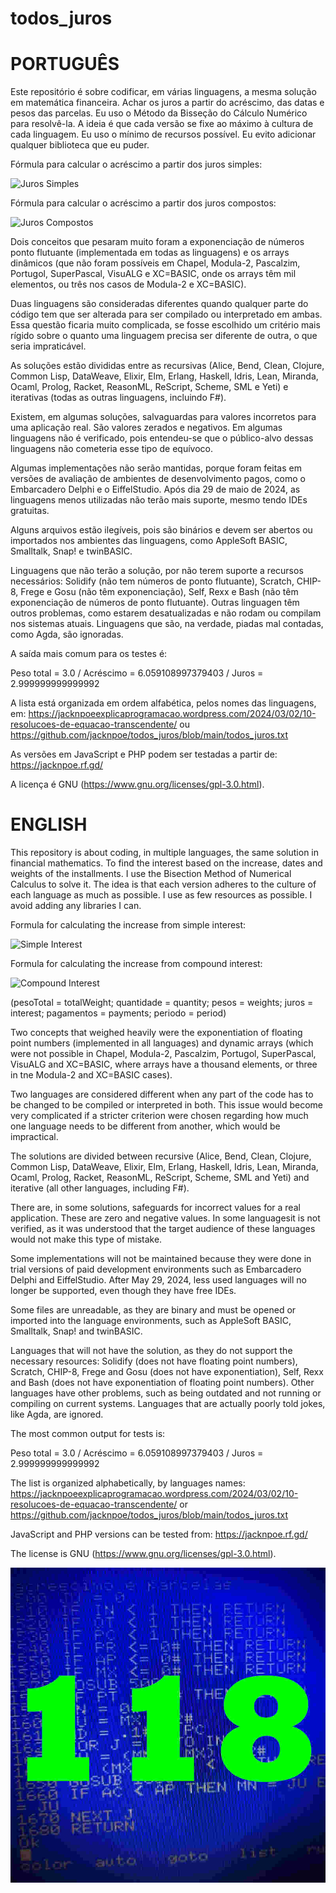 # todos_juros

PORTUGUÊS
=========
Este repositório é sobre codificar, em várias linguagens, a mesma solução em matemática financeira. Achar os juros a partir do acréscimo, das datas e pesos das parcelas. Eu uso o Método da Bisseção do Cálculo Numérico para resolvê-la. A ideia é que cada versão se fixe ao máximo à cultura de cada linguagem. Eu uso o mínimo de recursos possível. Eu evito adicionar qualquer biblioteca que eu puder.

Fórmula para calcular o acréscimo a partir dos juros simples:

![Juros Simples](https://github.com/jacknpoe/todos_juros/blob/main/JurosSimples.png)

Fórmula para calcular o acréscimo a partir dos juros compostos:

![Juros Compostos](https://github.com/jacknpoe/todos_juros/blob/main/JurosCompostos.png)

Dois conceitos que pesaram muito foram a exponenciação de números ponto flutuante (implementada em todas as linguagens) e os arrays dinâmicos (que não foram possíveis em Chapel, Modula-2, Pascalzim, Portugol, SuperPascal, VisuALG e XC=BASIC, onde os arrays têm mil elementos, ou três nos casos de Modula-2 e XC=BASIC).

Duas linguagens são consideradas diferentes quando qualquer parte do código tem que ser alterada para ser compilado ou interpretado em ambas. Essa questão ficaria muito complicada, se fosse escolhido um critério mais rígido sobre o quanto uma linguagem precisa ser diferente de outra, o que seria impraticável.

As soluções estão divididas entre as recursivas (Alice, Bend, Clean, Clojure, Common Lisp, DataWeave, Elixir, Elm, Erlang, Haskell, Idris, Lean, Miranda, Ocaml, Prolog, Racket, ReasonML, ReScript, Scheme, SML e Yeti) e iterativas (todas as outras linguagens, incluindo F#).

Existem, em algumas soluções, salvaguardas para valores incorretos para uma aplicação real. São valores zerados e negativos. Em algumas linguagens não é verificado, pois entendeu-se que o público-alvo dessas linguagens não cometeria esse tipo de equívoco.

Algumas implementações não serão mantidas, porque foram feitas em versões de avaliação de ambientes de desenvolvimento pagos, como o Embarcadero Delphi e o EiffelStudio. Após dia 29 de maio de 2024, as linguagens menos utilizadas não terão mais suporte, mesmo tendo IDEs gratuitas.

Alguns arquivos estão ilegíveis, pois são binários e devem ser abertos ou importados nos ambientes das linguagens, como AppleSoft BASIC, Smalltalk, Snap! e twinBASIC.

Linguagens que não terão a solução, por não terem suporte a recursos necessários: Solidify (não tem números de ponto flutuante), Scratch, CHIP-8, Frege e Gosu (não têm exponenciação), Self, Rexx e Bash (não têm exponenciação de números de ponto flutuante). Outras linguagen têm outros problemas, como estarem desatualizadas e não rodam ou compilam nos sistemas atuais. Linguagens que são, na verdade, piadas mal contadas, como Agda, são ignoradas.

A saída mais comum para os testes é:

Peso total = 3.0 / Acréscimo = 6.059108997379403 / Juros = 2.999999999999992

A lista está organizada em ordem alfabética, pelos nomes das linguagens, em: https://jacknpoeexplicaprogramacao.wordpress.com/2024/03/02/10-resolucoes-de-equacao-transcendente/ ou https://github.com/jacknpoe/todos_juros/blob/main/todos_juros.txt

As versões em JavaScript e PHP podem ser testadas a partir de: https://jacknpoe.rf.gd/

A licença é GNU (https://www.gnu.org/licenses/gpl-3.0.html).

ENGLISH
=======
This repository is about coding, in multiple languages, the same solution in financial mathematics. To find the interest based on the increase, dates and weights of the installments. I use the Bisection Method of Numerical Calculus to solve it. The idea is that each version adheres to the culture of each language as much as possible. I use as few resources as possible. I avoid adding any libraries I can.

Formula for calculating the increase from simple interest:

![Simple Interest](https://github.com/jacknpoe/todos_juros/blob/main/JurosSimples.png)

Formula for calculating the increase from compound interest:

![Compound Interest](https://github.com/jacknpoe/todos_juros/blob/main/JurosCompostos.png)

(pesoTotal = totalWeight; quantidade = quantity; pesos = weights; juros = interest; pagamentos = payments; periodo = period)

Two concepts that weighed heavily were the exponentiation of floating point numbers (implemented in all languages) and dynamic arrays (which were not possible in Chapel, Modula-2, Pascalzim, Portugol, SuperPascal, VisuALG and XC=BASIC, where arrays have a thousand elements, or three in tne Modula-2 and XC=BASIC cases).

Two languages ​​are considered different when any part of the code has to be changed to be compiled or interpreted in both. This issue would become very complicated if a stricter criterion were chosen regarding how much one language needs to be different from another, which would be impractical.

The solutions are divided between recursive (Alice, Bend, Clean, Clojure, Common Lisp, DataWeave, Elixir, Elm, Erlang, Haskell, Idris, Lean, Miranda, Ocaml, Prolog, Racket, ReasonML, ReScript, Scheme, SML and Yeti) and iterative (all other languages, including F#).

There are, in some solutions, safeguards for incorrect values ​​for a real application. These are zero and negative values. In some languages ​​it is not verified, as it was understood that the target audience of these languages ​​would not make this type of mistake.

Some implementations will not be maintained because they were done in trial versions of paid development environments such as Embarcadero Delphi and EiffelStudio. After May 29, 2024, less used languages ​​will no longer be supported, even though they have free IDEs.

Some files are unreadable, as they are binary and must be opened or imported into the language environments, such as AppleSoft BASIC, Smalltalk, Snap! and twinBASIC.

Languages ​​that will not have the solution, as they do not support the necessary resources: Solidify (does not have floating point numbers), Scratch, CHIP-8, Frege and Gosu (does not have exponentiation), Self, Rexx and Bash (does not have exponentiation of floating point numbers). Other languages ​​have other problems, such as being outdated and not running or compiling on current systems. Languages that are actually poorly told jokes, like Agda, are ignored.

The most common output for tests is:

Peso total = 3.0 / Acréscimo = 6.059108997379403 / Juros = 2.999999999999992

The list is organized alphabetically, by languages names: https://jacknpoeexplicaprogramacao.wordpress.com/2024/03/02/10-resolucoes-de-equacao-transcendente/ or https://github.com/jacknpoe/todos_juros/blob/main/todos_juros.txt

JavaScript and PHP versions can be tested from: https://jacknpoe.rf.gd/

The license is GNU (https://www.gnu.org/licenses/gpl-3.0.html).

![52](https://github.com/jacknpoe/todos_juros/blob/main/resolu%C3%A7%C3%B5es.jpg)
